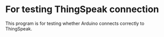 # For testing ThingSpeak connection

This program is for testing whether Arduino connects correctly to ThingSpeak.
